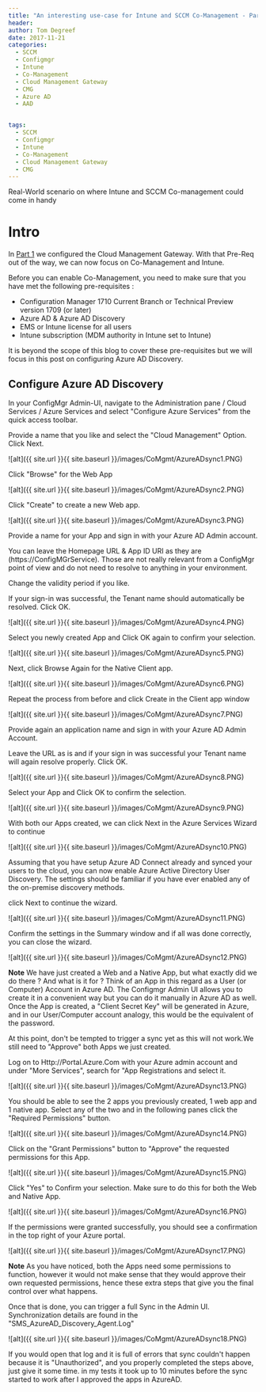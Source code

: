 ```yaml
---
title: "An interesting use-case for Intune and SCCM Co-Management - Part 2"
header:
author: Tom Degreef
date: 2017-11-21
categories:
  - SCCM
  - Configmgr
  - Intune
  - Co-Management
  - Cloud Management Gateway
  - CMG
  - Azure AD
  - AAD


tags:
  - SCCM
  - Configmgr
  - Intune
  - Co-Management
  - Cloud Management Gateway
  - CMG
---
```


Real-World scenario on where Intune and SCCM Co-management could come in handy

# Intro #

In [Part 1](www.oscc.be/sccm/configmgr/intune/co-management/cloud%20management%20gateway/cmg/CoMGMT-usecase-Part-1) we configured the Cloud Management Gateway. With that Pre-Req out of the way, we can now focus on Co-Management and Intune.

Before you can enable Co-Management, you need to make sure that you have met the following pre-requisites :

- Configuration Manager 1710 Current Branch or Technical Preview version 1709 (or later)
- Azure AD & Azure AD Discovery
- EMS or Intune license for all users
- Intune subscription (MDM authority in Intune set to Intune)

It is beyond the scope of this blog to cover these pre-requisites but we will focus in this post on configuring Azure AD Discovery.

## Configure Azure AD Discovery ##

In your ConfigMgr Admin-UI, navigate to the Administration pane / Cloud Services / Azure Services and select "Configure Azure Services" from the quick access toolbar.

Provide a name that you like and select the "Cloud Management" Option. Click Next.

![alt]({{ site.url }}{{ site.baseurl }}/images/CoMgmt/AzureADsync1.PNG)

Click "Browse" for the Web App

![alt]({{ site.url }}{{ site.baseurl }}/images/CoMgmt/AzureADsync2.PNG)

Click "Create" to create a new Web app.

![alt]({{ site.url }}{{ site.baseurl }}/images/CoMgmt/AzureADsync3.PNG)

Provide a name for your App and sign in with your Azure AD Admin account.

You can leave the Homepage URL & App ID URI as they are (https://ConfigMGrService). Those are not really relevant from a ConfigMgr point of view and do not need to resolve to anything in your environment.

Change the validity period if you like. 

If your sign-in was successful, the Tenant name should automatically be resolved. Click OK.

![alt]({{ site.url }}{{ site.baseurl }}/images/CoMgmt/AzureADsync4.PNG)

Select you newly created App and Click OK again to confirm your selection.

![alt]({{ site.url }}{{ site.baseurl }}/images/CoMgmt/AzureADsync5.PNG)

Next, click Browse Again for the Native Client app.

![alt]({{ site.url }}{{ site.baseurl }}/images/CoMgmt/AzureADsync6.PNG)

Repeat the process from before and click Create in the Client app window

![alt]({{ site.url }}{{ site.baseurl }}/images/CoMgmt/AzureADsync7.PNG)

Provide again an application name and sign in with your Azure AD Admin Account.

Leave the URL as is and if your sign in was successful your Tenant name will again resolve properly. Click OK.

![alt]({{ site.url }}{{ site.baseurl }}/images/CoMgmt/AzureADsync8.PNG)

Select your App and Click OK to confirm the selection.

![alt]({{ site.url }}{{ site.baseurl }}/images/CoMgmt/AzureADsync9.PNG)

With both our Apps created, we can click Next in the Azure Services Wizard to continue

![alt]({{ site.url }}{{ site.baseurl }}/images/CoMgmt/AzureADsync10.PNG)

Assuming that you have setup Azure AD Connect already and synced your users to the cloud, you can now enable Azure Active Directory User Discovery. The settings should be familiar if you have ever enabled any of the on-premise discovery methods.

click Next to continue the wizard.

![alt]({{ site.url }}{{ site.baseurl }}/images/CoMgmt/AzureADsync11.PNG)

Confirm the settings in the Summary window and if all was done correctly, you can close the wizard.

![alt]({{ site.url }}{{ site.baseurl }}/images/CoMgmt/AzureADsync12.PNG)

**Note** We have just created a Web and a Native App, but what exactly did we do there ? And what is it for ?
Think of an App in this regard as a User (or Computer) Account in Azure AD. The Configmgr Admin UI allows you to create it in a convenient way but you can do it manually in Azure AD as well.
Once the App is created, a "Client Secret Key" will be generated in Azure, and in our User/Computer account analogy, this would be the equivalent of the password.

At this point, don't be tempted to trigger a sync yet as this will not work.We still need to "Approve" both Apps we just created.

Log on to Http://Portal.Azure.Com with your Azure admin account and under "More Services", search for "App Registrations and select it.

![alt]({{ site.url }}{{ site.baseurl }}/images/CoMgmt/AzureADsync13.PNG)

You should be able to see the 2 apps you previously created, 1 web app and 1 native app. Select any of the two and in the following panes click the "Required Permissions" button.

![alt]({{ site.url }}{{ site.baseurl }}/images/CoMgmt/AzureADsync14.PNG)

Click on the "Grant Permissions" button to "Approve" the requested permissions for this App.

![alt]({{ site.url }}{{ site.baseurl }}/images/CoMgmt/AzureADsync15.PNG)

Click "Yes" to Confirm your selection.
Make sure to do this for both the Web and Native App.

![alt]({{ site.url }}{{ site.baseurl }}/images/CoMgmt/AzureADsync16.PNG)

If the permissions were granted successfully, you should see a confirmation in the top right of your Azure portal.

![alt]({{ site.url }}{{ site.baseurl }}/images/CoMgmt/AzureADsync17.PNG)

**Note** As you have noticed, both the Apps need some permissions to function, however it would not make sense that they would approve their own requested permissions, hence these extra steps that give you the final control over what happens.

Once that is done, you can trigger a full Sync in the Admin UI. Synchronization details are found in the "SMS_AzureAD_Discovery_Agent.Log"

![alt]({{ site.url }}{{ site.baseurl }}/images/CoMgmt/AzureADsync18.PNG)

If you would open that log and it is full of errors that sync couldn't happen because it is "Unauthorized", and you properly completed the steps above, just give it some time.
in my tests it took up to 10 minutes before the sync started to work after I approved the apps in AzureAD.

